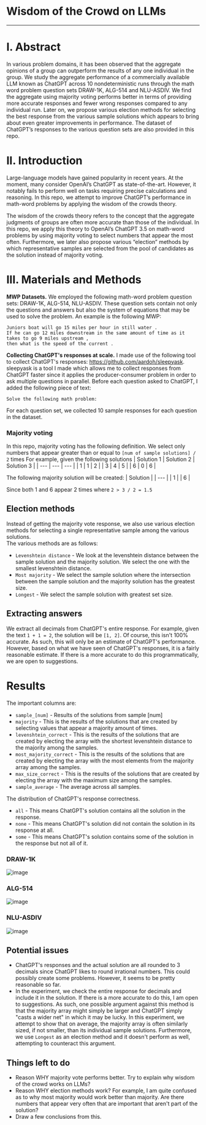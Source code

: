 # **Wisdom of the Crowd on LLMs**

***

# **I. Abstract**
In various problem domains, it has been observed that the aggregate opinions of a group can outperform the results of any one individual in the group. We study the aggregate performance of a commercially available LLM known as ChatGPT across 10 nondeterministic runs through the math word problem question sets DRAW-1K, ALG-514 and NLU-ASDIV. We find the aggregate using majority voting performs better in terms of providing more accurate responses and fewer wrong responses compared to any individual run. Later on, we propose various election methods for selecting the best response from the various sample solutions which appears to bring about even greater improvements in performance. The dataset of ChatGPT’s responses to the various question sets are also provided in this repo.

# **II. Introduction**
Large-language models have gained popularity in recent years. At the moment, many consider OpenAI’s ChatGPT as state-of-the-art. However, it notably fails to perform well on tasks requiring precise calculations and reasoning. In this repo, we attempt to improve ChatGPT’s performance in math-word problems by applying the wisdom of the crowds theory.  

The wisdom of the crowds theory refers to the concept that the aggregate judgments of groups are often more accurate than those of the individual. In this repo, we apply this theory to OpenAI’s ChatGPT 3.5 on math-word problems by using majority voting to select numbers that appear the most often. Furthermore, we later also propose various “election” methods by which representative samples are selected from the pool of candidates as the solution instead of majority voting.

# **III. Materials and Methods**
**MWP Datasets.** We employed the following math-word problem question sets: DRAW-1K, ALG-514, NLU-ASDIV. These question sets contain not only the questions and answers but also the system of equations that may be used to solve the problem. An example is the following MWP:
```
Juniors boat will go 15 miles per hour in still water . 
If he can go 12 miles downstream in the same amount of time as it takes to go 9 miles upstream , 
then what is the speed of the current .
```
**Collecting ChatGPT's responses at scale.** I made use of the following tool to collect ChatGPT's responses: https://github.com/aardoh/sleepyask. sleepyask is a tool I made which allows me to collect responses from ChatGPT faster since it applies the producer-consumer problem in order to ask multiple questions in parallel. Before each question asked to ChatGPT, I added the following piece of text: 
```
Solve the following math problem: 
```
For each question set, we collected 10 sample responses for each question in the dataset.  
  
### **Majority voting**
In this repo, majority voting has the following definition. We select only numbers that appear greater than or equal to `[num of sample solutions] / 2` times
For example, given the following solutions
| Solution 1 | Solution 2 | Solution 3 |
| --- | --- | --- |
| 1 | 1 | 2 |
| 3 | 4 | 5 |
| 6 | 0 | 6 |

The following majority solution will be created:
| Solution |
| --- |
| 1 | 
| 6 |

Since both 1 and 6 appear 2 times where `2 > 3 / 2 = 1.5`

## **Election methods**
Instead of getting the majority vote response, we also use various election methods for selecting a single representative sample among the various solutions.  
The various methods are as follows:  
- `Levenshtein distance` - We look at the levenshtein distance between the sample solution and the majority solution. We select the one with the smallest levenshtein distance.   
- `Most majority` - We select the sample solution where the intersection between the sample solution and the majority solution has the greatest size.  
- `Longest` - We select the sample solution with greatest set size.  

## **Extracting answers**
We extract all decimals from ChatGPT's entire response. For example, given the text `1 + 1 = 2`, the solution will be `[1, 2]`. Of course, this isn't 100% accurate. As such, this will only be an estimate of ChatGPT's performance. However, based on what we have seen of ChatGPT's responses, it is a fairly reasonable estimate. If there is a more accurate to do this programmatically, we are open to suggestions.  

# **Results**
The important columns are:  
- `sample_[num]` - Results of the solutions from sample [num]
- `majority` - This is the results of the solutions that are created by selecting values that appear a majority amount of times.  
- `levenshtein_correct` - This is the results of the solutions that are created by electing the array with the shortest levenshtein distance to the majority among the samples.  
- `most_majority_correct` - This is the results of the solutions that are created by electing the array with the most elements from the majority array among the samples.
- `max_size_correct` - This is the results of the solutions that are created by electing the array with the maximum size among the samples.
- `sample_average` - The average across all samples.


The distribution of ChatGPT's response correctness.  
- `all` - This means ChatGPT's solution contains all the solution in the response.  
- `none` - This means ChatGPT's solution did not contain the solution in its response at all.  
- `some` - This means ChatGPT's solution contains some of the solution in the response but not all of it.  
### **DRAW-1K**
![image](https://github.com/hwelsters/wisdom-of-crowd-llm/assets/84760072/41d091b5-c810-4b77-9077-1c62b95bc83b)
  
### **ALG-514**
![image](https://github.com/hwelsters/wisdom-of-crowd-llm/assets/84760072/bd646682-c7ff-4f62-965d-9958c9ad6559)
  
### **NLU-ASDIV**
![image](https://github.com/hwelsters/wisdom-of-crowd-llm/assets/84760072/a4114d94-0301-4385-b6f8-f93a4be2f92d)

## **Potential issues**
- ChatGPT's responses and the actual solution are all rounded to 3 decimals since ChatGPT likes to round irrational numbers. This could possibly create some problems. However, it seems to be pretty reasonable so far.  
- In the experiment, we check the entire response for decimals and include it in the solution. If there is a more accurate to do this, I am open to suggestions. As such, one possible argument against this method is that the majority array might simply be larger and ChatGPT simply "casts a wider net" in which it may be lucky. In this experiment, we attempt to show that on average, the majority array is often similarly sized, if not smaller, than its individual sample solutions. Furthermore, we use `Longest` as an election method and it doesn't perform as well, attempting to counteract this argument.

## **Things left to do**
- Reason WHY majority vote performs better. Try to explain why wisdom of the crowd works on LLMs?  
- Reason WHY election methods work? For example, I am quite confused as to why most majority would work better than majority. Are there numbers that appear very often that are important that aren't part of the solution?  
- Draw a few conclusions from this.


